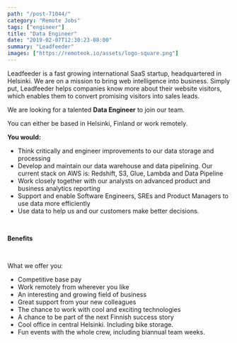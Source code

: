 ```yaml
---
path: "/post-71044/"
category: "Remote Jobs"
tags: ["engineer"]
title: "Data Engineer"
date: "2019-02-07T12:30:23-08:00"
summary: "Leadfeeder"
images: ["https://remoteok.io/assets/logo-square.png"]
---
```


<p>Leadfeeder is a fast growing international SaaS startup, headquartered in Helsinki. We are on a mission to bring web intelligence into business. Simply put, Leadfeeder helps companies know more about their website visitors, which enables them to convert promising visitors into sales leads.</p> <p>We are looking for a talented <strong>Data Engineer</strong> to join our team.</p><p>You can either be based in Helsinki, Finland or work remotely.</p><p><strong>You would:</strong></p><ul> <li>Think critically and engineer improvements to our data storage and processing</li> <li>Develop and maintain our data warehouse and data pipelining. Our current stack on AWS is: Redshift, S3, Glue, Lambda and Data Pipeline </li> <li>Work closely together with our analysts on advanced product and business analytics reporting</li> <li>Support and enable Software Engineers, SREs and Product Managers to use data more efficiently</li> <li>Use data to help us and our customers make better decisions.</li> </ul><br><p><strong>Benefits</strong></p><br><p>What we offer you: </p><ul> <li>Competitive base pay</li> <li>Work remotely from wherever you like</li> <li>An interesting and growing field of business</li> <li>Great support from your new colleagues</li> <li>The chance to work with cool and exciting technologies</li> <li>A chance to be part of the next Finnish success story</li> <li>Cool office in central Helsinki. Including bike storage.</li> <li>Fun events with the whole crew, including biannual team weeks. </li> </ul>
